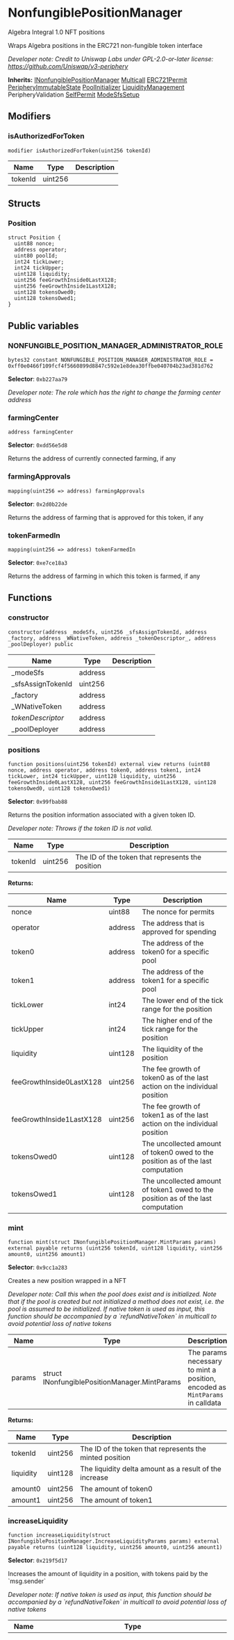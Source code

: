 

# NonfungiblePositionManager


Algebra Integral 1.0 NFT positions

Wraps Algebra positions in the ERC721 non-fungible token interface

*Developer note: Credit to Uniswap Labs under GPL-2.0-or-later license:
https://github.com/Uniswap/v3-periphery*

**Inherits:** [INonfungiblePositionManager](interfaces/INonfungiblePositionManager.md) [Multicall](base/Multicall.md) [ERC721Permit](base/ERC721Permit.md) [PeripheryImmutableState](base/PeripheryImmutableState.md) [PoolInitializer](base/PoolInitializer.md) [LiquidityManagement](base/LiquidityManagement.md) PeripheryValidation [SelfPermit](base/SelfPermit.md) [ModeSfsSetup](../Core/base/ModeSfsSetup.md)
## Modifiers
### isAuthorizedForToken

```solidity
modifier isAuthorizedForToken(uint256 tokenId)
```



| Name | Type | Description |
| ---- | ---- | ----------- |
| tokenId | uint256 |  |


## Structs
### Position



```solidity
struct Position {
  uint88 nonce;
  address operator;
  uint80 poolId;
  int24 tickLower;
  int24 tickUpper;
  uint128 liquidity;
  uint256 feeGrowthInside0LastX128;
  uint256 feeGrowthInside1LastX128;
  uint128 tokensOwed0;
  uint128 tokensOwed1;
}
```


## Public variables
### NONFUNGIBLE_POSITION_MANAGER_ADMINISTRATOR_ROLE
```solidity
bytes32 constant NONFUNGIBLE_POSITION_MANAGER_ADMINISTRATOR_ROLE = 0xff0e0466f109fcf4f5660899d8847c592e1e8dea30ffbe040704b23ad381d762
```
**Selector**: `0xb227aa79`



*Developer note: The role which has the right to change the farming center address*

### farmingCenter
```solidity
address farmingCenter
```
**Selector**: `0xdd56e5d8`

Returns the address of currently connected farming, if any


### farmingApprovals
```solidity
mapping(uint256 => address) farmingApprovals
```
**Selector**: `0x2d0b22de`

Returns the address of farming that is approved for this token, if any


### tokenFarmedIn
```solidity
mapping(uint256 => address) tokenFarmedIn
```
**Selector**: `0xe7ce18a3`

Returns the address of farming in which this token is farmed, if any



## Functions
### constructor

```solidity
constructor(address _modeSfs, uint256 _sfsAssignTokenId, address _factory, address _WNativeToken, address _tokenDescriptor_, address _poolDeployer) public
```



| Name | Type | Description |
| ---- | ---- | ----------- |
| _modeSfs | address |  |
| _sfsAssignTokenId | uint256 |  |
| _factory | address |  |
| _WNativeToken | address |  |
| _tokenDescriptor_ | address |  |
| _poolDeployer | address |  |

### positions

```solidity
function positions(uint256 tokenId) external view returns (uint88 nonce, address operator, address token0, address token1, int24 tickLower, int24 tickUpper, uint128 liquidity, uint256 feeGrowthInside0LastX128, uint256 feeGrowthInside1LastX128, uint128 tokensOwed0, uint128 tokensOwed1)
```
**Selector**: `0x99fbab88`

Returns the position information associated with a given token ID.

*Developer note: Throws if the token ID is not valid.*

| Name | Type | Description |
| ---- | ---- | ----------- |
| tokenId | uint256 | The ID of the token that represents the position |

**Returns:**

| Name | Type | Description |
| ---- | ---- | ----------- |
| nonce | uint88 | The nonce for permits |
| operator | address | The address that is approved for spending |
| token0 | address | The address of the token0 for a specific pool |
| token1 | address | The address of the token1 for a specific pool |
| tickLower | int24 | The lower end of the tick range for the position |
| tickUpper | int24 | The higher end of the tick range for the position |
| liquidity | uint128 | The liquidity of the position |
| feeGrowthInside0LastX128 | uint256 | The fee growth of token0 as of the last action on the individual position |
| feeGrowthInside1LastX128 | uint256 | The fee growth of token1 as of the last action on the individual position |
| tokensOwed0 | uint128 | The uncollected amount of token0 owed to the position as of the last computation |
| tokensOwed1 | uint128 | The uncollected amount of token1 owed to the position as of the last computation |

### mint

```solidity
function mint(struct INonfungiblePositionManager.MintParams params) external payable returns (uint256 tokenId, uint128 liquidity, uint256 amount0, uint256 amount1)
```
**Selector**: `0x9cc1a283`

Creates a new position wrapped in a NFT

*Developer note: Call this when the pool does exist and is initialized. Note that if the pool is created but not initialized
a method does not exist, i.e. the pool is assumed to be initialized.
If native token is used as input, this function should be accompanied by a &#x60;refundNativeToken&#x60; in multicall to avoid potential loss of native tokens*

| Name | Type | Description |
| ---- | ---- | ----------- |
| params | struct INonfungiblePositionManager.MintParams | The params necessary to mint a position, encoded as `MintParams` in calldata |

**Returns:**

| Name | Type | Description |
| ---- | ---- | ----------- |
| tokenId | uint256 | The ID of the token that represents the minted position |
| liquidity | uint128 | The liquidity delta amount as a result of the increase |
| amount0 | uint256 | The amount of token0 |
| amount1 | uint256 | The amount of token1 |

### increaseLiquidity

```solidity
function increaseLiquidity(struct INonfungiblePositionManager.IncreaseLiquidityParams params) external payable returns (uint128 liquidity, uint256 amount0, uint256 amount1)
```
**Selector**: `0x219f5d17`

Increases the amount of liquidity in a position, with tokens paid by the &#x60;msg.sender&#x60;

*Developer note: If native token is used as input, this function should be accompanied by a &#x60;refundNativeToken&#x60; in multicall to avoid potential loss of native tokens*

| Name | Type | Description |
| ---- | ---- | ----------- |
| params | struct INonfungiblePositionManager.IncreaseLiquidityParams | tokenId The ID of the token for which liquidity is being increased, amount0Desired The desired amount of token0 to be spent, amount1Desired The desired amount of token1 to be spent, amount0Min The minimum amount of token0 to spend, which serves as a slippage check, amount1Min The minimum amount of token1 to spend, which serves as a slippage check, deadline The time by which the transaction must be included to effect the change |

**Returns:**

| Name | Type | Description |
| ---- | ---- | ----------- |
| liquidity | uint128 | The liquidity delta amount as a result of the increase |
| amount0 | uint256 | The amount of token0 to achieve resulting liquidity |
| amount1 | uint256 | The amount of token1 to achieve resulting liquidity |

### decreaseLiquidity

```solidity
function decreaseLiquidity(struct INonfungiblePositionManager.DecreaseLiquidityParams params) external payable returns (uint256 amount0, uint256 amount1)
```
**Selector**: `0x0c49ccbe`

Decreases the amount of liquidity in a position and accounts it to the position

| Name | Type | Description |
| ---- | ---- | ----------- |
| params | struct INonfungiblePositionManager.DecreaseLiquidityParams | tokenId The ID of the token for which liquidity is being decreased, amount The amount by which liquidity will be decreased, amount0Min The minimum amount of token0 that should be accounted for the burned liquidity, amount1Min The minimum amount of token1 that should be accounted for the burned liquidity, deadline The time by which the transaction must be included to effect the change |

**Returns:**

| Name | Type | Description |
| ---- | ---- | ----------- |
| amount0 | uint256 | The amount of token0 accounted to the position's tokens owed |
| amount1 | uint256 | The amount of token1 accounted to the position's tokens owed |

### collect

```solidity
function collect(struct INonfungiblePositionManager.CollectParams params) external payable returns (uint256 amount0, uint256 amount1)
```
**Selector**: `0xfc6f7865`

Collects up to a maximum amount of fees owed to a specific position to the recipient

| Name | Type | Description |
| ---- | ---- | ----------- |
| params | struct INonfungiblePositionManager.CollectParams | tokenId The ID of the NFT for which tokens are being collected, recipient The account that should receive the tokens, amount0Max The maximum amount of token0 to collect, amount1Max The maximum amount of token1 to collect |

**Returns:**

| Name | Type | Description |
| ---- | ---- | ----------- |
| amount0 | uint256 | The amount of fees collected in token0 |
| amount1 | uint256 | The amount of fees collected in token1 |

### burn

```solidity
function burn(uint256 tokenId) external payable
```
**Selector**: `0x42966c68`

Burns a token ID, which deletes it from the NFT contract. The token must have 0 liquidity and all tokens
must be collected first.

| Name | Type | Description |
| ---- | ---- | ----------- |
| tokenId | uint256 | The ID of the token that is being burned |

### approveForFarming

```solidity
function approveForFarming(uint256 tokenId, bool approve, address farmingAddress) external payable
```
**Selector**: `0x832f630a`

Changes approval of token ID for farming.

| Name | Type | Description |
| ---- | ---- | ----------- |
| tokenId | uint256 | The ID of the token that is being approved / unapproved |
| approve | bool | New status of approval |
| farmingAddress | address | The address of farming: used to prevent tx frontrun |

### switchFarmingStatus

```solidity
function switchFarmingStatus(uint256 tokenId, bool toActive) external
```
**Selector**: `0x70227515`

Changes farming status of token to &#x27;farmed&#x27; or &#x27;not farmed&#x27;

*Developer note: can be called only by farmingCenter*

| Name | Type | Description |
| ---- | ---- | ----------- |
| tokenId | uint256 | The ID of the token |
| toActive | bool | The new status |

### setFarmingCenter

```solidity
function setFarmingCenter(address newFarmingCenter) external
```
**Selector**: `0x4d10862d`

Changes address of farmingCenter

*Developer note: can be called only by factory owner or NONFUNGIBLE_POSITION_MANAGER_ADMINISTRATOR_ROLE*

| Name | Type | Description |
| ---- | ---- | ----------- |
| newFarmingCenter | address | The new address of farmingCenter |

### tokenURI

```solidity
function tokenURI(uint256 tokenId) public view returns (string)
```
**Selector**: `0xc87b56dd`



*Developer note: Returns the Uniform Resource Identifier (URI) for &#x60;tokenId&#x60; token.*

| Name | Type | Description |
| ---- | ---- | ----------- |
| tokenId | uint256 |  |

**Returns:**

| Name | Type | Description |
| ---- | ---- | ----------- |
| [0] | string |  |

### getApproved

```solidity
function getApproved(uint256 tokenId) public view returns (address)
```
**Selector**: `0x081812fc`



*Developer note: Returns the account approved for &#x60;tokenId&#x60; token.

Requirements:

- &#x60;tokenId&#x60; must exist.*

| Name | Type | Description |
| ---- | ---- | ----------- |
| tokenId | uint256 |  |

**Returns:**

| Name | Type | Description |
| ---- | ---- | ----------- |
| [0] | address |  |

### isApprovedOrOwner

```solidity
function isApprovedOrOwner(address spender, uint256 tokenId) external view returns (bool)
```
**Selector**: `0x430c2081`

Returns whether &#x60;spender&#x60; is allowed to manage &#x60;tokenId&#x60;

*Developer note: Requirement: &#x60;tokenId&#x60; must exist*

| Name | Type | Description |
| ---- | ---- | ----------- |
| spender | address |  |
| tokenId | uint256 |  |

**Returns:**

| Name | Type | Description |
| ---- | ---- | ----------- |
| [0] | bool |  |

